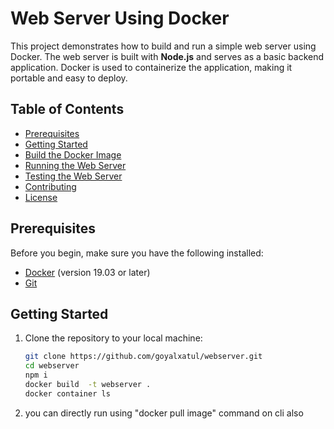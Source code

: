 # Web Server Using Docker

This project demonstrates how to build and run a simple web server using Docker. The web server is built with **Node.js** and serves as a basic backend application. Docker is used to containerize the application, making it portable and easy to deploy.

## Table of Contents

- [Prerequisites](#prerequisites)
- [Getting Started](#getting-started)
- [Build the Docker Image](#build-the-docker-image)
- [Running the Web Server](#running-the-web-server)
- [Testing the Web Server](#testing-the-web-server)
- [Contributing](#contributing)
- [License](#license)

## Prerequisites

Before you begin, make sure you have the following installed:

- [Docker](https://www.docker.com/products/docker-desktop) (version 19.03 or later)
- [Git](https://git-scm.com/)

## Getting Started

1. Clone the repository to your local machine:

   ```bash
   git clone https://github.com/goyalxatul/webserver.git
   cd webserver
   npm i
   docker build  -t webserver .
   docker container ls

2. you can directly run using "docker pull image" command on cli also 

   

